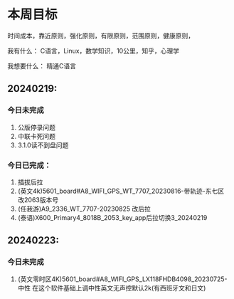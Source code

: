 # 本周目标

时间成本，靠近原则，强化原则，有限原则，范围原则，健康原则，

我有什么：
C语言，Linux，数学知识，10公里，知乎，心理学

我想要什么：
精通C语言

## 20240219:

### 今日未完成

1. 公版停录问题
2. 中联卡死问题
3. 3.1.0读不到盘问题


### 今日已完成：

1. 插拔后拉
2. (英文4k)5601_board#A8_WIFI_GPS_WT_7707_20230816-带轨迹-东七区 改2063版本号
3. (任我游)A9_2336_WT_7707-20230825 改后拉
4. (泰语)X600_Primary4_8018B_2053_key_app后拉切换3_20240219

## 20240223:

### 今日未完成

1. (英文零时区4K)5601_board#A8_WIFI_GPS_LX118FHDB4098_20230725-中性 在这个软件基础上调中性英文无声控默认2k(有西班牙文和日文)
